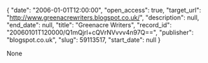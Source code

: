 {
  "date": "2006-01-01T12:00:00", 
  "open_access": true, 
  "target_url": "http://www.greenacrewriters.blogspot.co.uk/", 
  "description": null, 
  "end_date": null, 
  "title": "Greenacre Writers", 
  "record_id": "20060101T120000/Q1mQjrl+cQVrNVvvv4n97Q==", 
  "publisher": "blogspot.co.uk", 
  "slug": 59113517, 
  "start_date": null
}

None